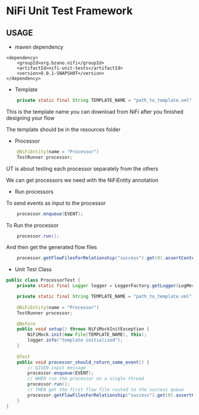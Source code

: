 # NiFi Unit Test Framework

## USAGE
- maven dependency

``` maven
<dependency>
	<groupId>org.bzano.nifi</groupId>
	<artifactId>nifi-unit-tests</artifactId>
	<version>0.0.1-SNAPSHOT</version>
</dependency>
```
- Template

``` java
	private static final String TEMPLATE_NAME = "path_to_template.xml";
```
This is the template name you can download from NiFi after you finished designing your flow

The template should be in the resources folder

- Processor

```java
	@NiFiEntity(name = "Processor")
	TestRunner processor;
```

UT is about testing each processor separately from the others

We can get processors we need with the NiFiEntity annotation

- Run processors

To send events as input to the processor

```java
	processor.enqueue(EVENT);
```
To Run the processor 

```java
	processor.run();
```
And then get the generated flow files

```java
	processor.getFlowFilesForRelationship("success").get(0).assertContentEquals(EVENT);
```


- Unit Test Class

``` java
public class ProcessorTest {
	private static final Logger logger = LoggerFactory.getLogger(LogMergeRecordTest.class);

	private static final String TEMPLATE_NAME = "path_to_template.xml";
	
	@NiFiEntity(name = "Processor")
	TestRunner processor;

	@Before
	public void setup() throws NiFiMockInitException {
		NiFiMock.init(new File(TEMPLATE_NAME), this);
		logger.info("template initialized");
	}
	
	@Test
	public void processor_should_return_same_event() {
		// GIVEN input message
		processor.enqueue(EVENT);
		// WHEN run the processor on a single thread
		processor.run();
		// THEN get the first flow file routed to the success queue
		processor.getFlowFilesForRelationship("success").get(0).assertContentEquals(EVENT);
	}
}
```
